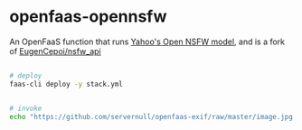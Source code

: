 # openfaas-opennsfw
An OpenFaaS function that runs [Yahoo's Open NSFW model](https://github.com/yahoo/open_nsfw), and is a fork of [EugenCepoi/nsfw_api](https://github.com/EugenCepoi/nsfw_api)

```bash

# deploy
faas-cli deploy -y stack.yml


# invoke
echo "https://github.com/servernull/openfaas-exif/raw/master/image.jpg &> /dev/null && cat output.json" | faas-cli invoke openfaas-opennsfw